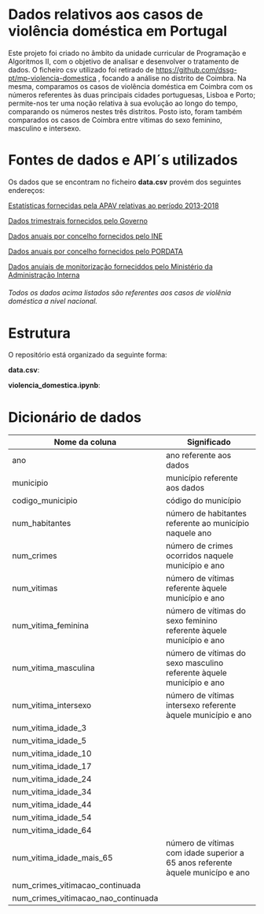 # Dados relativos aos casos de violência doméstica em Portugal

Este projeto foi criado no âmbito da unidade curricular de Programação e Algoritmos II, com o objetivo de analisar e desenvolver o tratamento de dados. 
O ficheiro csv utilizado foi retirado de https://github.com/dssg-pt/mp-violencia-domestica , focando a análise no distrito de Coimbra. Na mesma, comparamos os casos de violência doméstica em Coimbra com os números referentes às duas principais cidades portuguesas, Lisboa e Porto; permite-nos ter uma noção relativa à sua evolução ao longo do tempo, comparando os números nestes três distritos. Posto isto, foram também comparados os casos de Coimbra entre vítimas do sexo feminino, masculino e intersexo.

# Fontes de dados e API´s utilizados 

Os dados que se encontram no ficheiro **data.csv** provém dos seguintes endereços:

[Estatísticas fornecidas pela APAV relativas ao período 2013-2018](https://apav.pt/apav_v3/images/pdf/Estatisticas_APAV_Violencia_Domestica_2013_2018.pdf)

[Dados trimestrais fornecidos pelo Governo](https://www.cig.gov.pt/area-portal-da-violencia/violencia-no-namoro/documentacao/)

[Dados anuais por concelho fornecidos pelo INE](https://www.ine.pt/xportal/xmain?xpid=INE&xpgid=ine_main)

[Dados anuais por concelho fornecidos pelo PORDATA](https://www.pordata.pt/DB/Ambiente+de+Consulta/Nova+Consulta)

[Dados anuiais de monitorização forneciddos pelo Ministério da Administração Interna](https://www.sg.mai.gov.pt/paginas/violenciadomesticarelatorios.aspx)

###### Todos os dados acima listados são referentes aos casos de violênia doméstica a nível nacional. 

# Estrutura 

O repositório está organizado da seguinte forma: 

**data.csv**: 

**violencia_domestica.ipynb**:

# Dicionário de dados 

| Nome da coluna | Significado | 
| -------------- | ----------- | 
| ano            | ano referente aos dados
| municipio      | município referente aos dados 
| codigo_municipio | código do município
| num_habitantes | número de habitantes referente ao município naquele ano 
| num_crimes     | número de crimes ocorridos naquele município e ano 
| num_vitimas    | número de vítimas referente àquele município e ano
| num_vitima_feminina | número de vítimas do sexo feminino referente àquele município e ano 
num_vitima_masculina | número de vítimas do sexo masculino referente àquele município e ano
num_vitima_intersexo | número de vítimas intersexo referente àquele município e ano  
num_vitima_idade_3 | 
num_vitima_idade_5 |
num_vitima_idade_10 | 
num_vitima_idade_17 |
num_vitima_idade_24 |
num_vitima_idade_34 |
num_vitima_idade_44 |
num_vitima_idade_54 |
num_vitima_idade_64 |
num_vitima_idade_mais_65 | número de vítimas com idade superior a 65 anos referente àquele municípo e ano
num_crimes_vitimacao_continuada |  
num_crimes_vitimacao_nao_continuada |  


